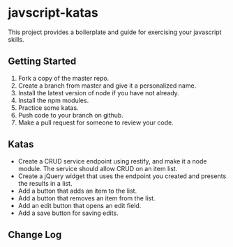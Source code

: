 # javscript-katas
This project provides a boilerplate and guide for exercising your javascript skills.

## Getting Started
1. Fork a copy of the master repo. 
2. Create a branch from master and give it a personalized name. 
3. Install the latest version of node if you have not already.
4. Install the npm modules.
5. Practice some katas.
6. Push code to your branch on github.
7. Make a pull request for someone to review your code.

## Katas
- Create a CRUD service endpoint using restify, and make it a node module. The service should allow CRUD on an item list.
- Create a jQuery widget that uses the endpoint you created and presents the results in a list.
- Add a button that adds an item to the list.
- Add a button that removes an item from the list.
- Add an edit button that opens an edit field.
- Add a save button for saving edits.

## Change Log